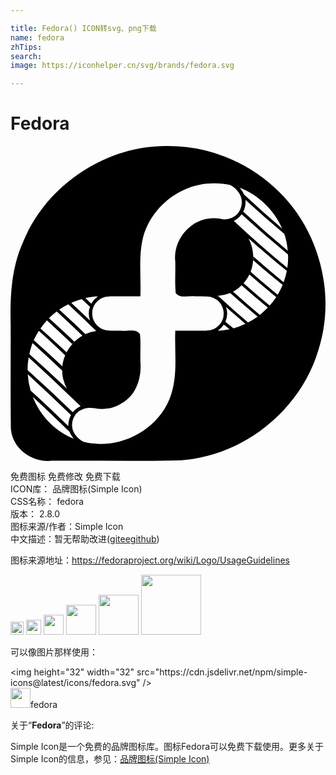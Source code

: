 ```yaml
---

title: Fedora() ICON转svg、png下载
name: fedora
zhTips: 
search: 
image: https://iconhelper.cn/svg/brands/fedora.svg

---
```


# Fedora  <small style="font-size: 60%;font-weight: 100"></small>

<div id="svg" class="svg-wrap">
<svg role="img" xmlns="http://www.w3.org/2000/svg" viewBox="0 0 24 24"><title>Fedora icon</title><path d="M12.004.002C7.29-.063 2.744 2.963.957 7.318c-.884 1.953-1 4.116-.945 6.225.01 2.666-.02 5.334.015 7.998.113 1.542 1.653 2.614 3.133 2.441 3.257-.02 6.514.043 9.77-.035 4.789-.303 9.154-3.796 10.525-8.39 1.401-4.344.03-9.412-3.389-12.442A11.967 11.967 0 0012.004.002zm3.52 2.842c.406-.01.807.032 1.197.117.557.286.945.826.902 1.383-.058.75-.587 1.247-1.379 1.246a2.95 2.95 0 00-.72-.09c-1.726-.053-3.168 1.61-2.97 3.305.023.796-.045 1.601.032 2.392.333.457.987.18 1.475.256.276-.001.562.007.85.008a.134.134 0 00.042.008 1.29 1.29 0 011.291 1.295 1.29 1.29 0 01-1.299 1.295.14.14 0 00-.06.013c-.777.003-1.553-.001-2.33.002-.066 1.616.197 3.275-.31 4.84-.864 2.705-3.97 4.336-6.684 3.62-.537-.285-.91-.791-.868-1.335.062-.796.656-1.308 1.532-1.24.075.006.113.012.168.02.716.14 1.477.034 2.107-.391 1.127-.645 1.502-1.977 1.396-3.192-.02-.687.043-1.384-.033-2.066-.333-.456-.984-.18-1.472-.256H7.59a.137.137 0 00-.065-.015 1.29 1.29 0 01-1.298-1.295c0-.72.574-1.29 1.29-1.295a.136.136 0 00.063-.016h2.316c.059-1.507-.159-3.046.213-4.523.648-2.376 2.951-4.12 5.414-4.086zm.705.052l.13.024-.13-.024zm1.224.28c1.444.543 2.636 1.706 3.25 3.12A81.134 81.134 0 0117.8 3.704a1.762 1.762 0 00-.346-.527zm.45.935a86.952 86.952 0 002.966 2.596c-.014-.044-.033-.087-.049-.13.166.448.265.918.301 1.402a77.84 77.84 0 01-3.39-2.975l.015-.033c.088-.182.143-.386.16-.606a1.393 1.393 0 000-.197c0-.019-.002-.038-.004-.057zm.02.196c-.058.516-.058.516 0 0zm-.314.894a85.339 85.339 0 003.53 3.06c0 .071.015.139.013.21a4.94 4.94 0 01-.06.814 78.521 78.521 0 01-4.082-3.584 1.56 1.56 0 00.6-.5zm.526 1.83c.898.8 1.856 1.623 2.918 2.485a5.215 5.215 0 01-.242.863 74.025 74.025 0 01-2.307-1.963l.002.055c0 .076-.004.152-.01.226.703.612 1.44 1.237 2.24 1.885-.109.26-.234.512-.38.752a73.598 73.598 0 01-2.06-1.752 3.13 3.13 0 00-.161-2.55zm.068 2.758c.644.56 1.319 1.131 2.043 1.72a5.867 5.867 0 01-.5.651 74.233 74.233 0 01-1.99-1.705c.185-.2.332-.425.447-.666zm-.603.816a82.538 82.538 0 002.005 1.71c-.19.199-.392.385-.607.556a75.851 75.851 0 01-2.043-1.771c.203-.107.396-.246.572-.424.027-.022.047-.047.073-.07zm-.86.594a84.363 84.363 0 002.088 1.799c-.23.17-.48.312-.734.445a79.052 79.052 0 01-2.256-2.005c-.024.002-.05.001-.074.003l-.026-.015a3.506 3.506 0 001.002-.227zm-10.045.248l-.021.014h-.012l.004.004c-.211.139-.387.328-.51.55l-.45-.427c.323-.075.655-.126.99-.14zm-.994.14l-.127.032.127-.031zm-.27.075l.622.592a1.55 1.55 0 00.008 1.045c-.468-.444-.94-.893-1.432-1.348.26-.118.529-.21.803-.289zm-1.029.4c.72.674 1.424 1.347 2.133 2.03a2.68 2.68 0 00-.826.242c-.64-.611-1.3-1.23-1.998-1.865.22-.152.453-.285.691-.406zm12.02.204c.473.42.958.846 1.474 1.285a5.37 5.37 0 01-.908.342l-.617-.498a1.55 1.55 0 00.05-1.13zm-12.9.345c.665.614 1.316 1.228 1.958 1.844-.83.485-1.422 1.376-1.527 2.332A98.32 98.32 0 001.777 14.8a5.573 5.573 0 00-.091.219c.777.699 1.522 1.392 2.252 2.087.002.284.042.57.14.848.053.19.13.366.22.533a107.233 107.233 0 00-2.859-2.634c.026-.108.04-.217.073-.323.137-.518.366-.998.65-1.441.69.622 1.35 1.242 2.002 1.861a2.98 2.98 0 01.107-.232 99.448 99.448 0 00-1.986-1.819c.15-.214.311-.42.49-.613.662.602 1.296 1.202 1.926 1.803.054-.06.11-.122.168-.178-.618-.585-1.26-1.18-1.94-1.79a5.82 5.82 0 01.592-.509zm12.718.153l-.027.265.027-.265zm1.733.754l-.051.023.05-.023zm-1.72.091l.44.354c-.287.06-.582.096-.88.103h-.016a1.56 1.56 0 00.457-.457zM1.386 16.102c1.32 1.188 2.532 2.356 3.781 3.558l.174.166c-.237.107-.44.266-.594.465A125.931 125.931 0 001.3 17.076a5.176 5.176 0 01.086-.975zm-.07 1.289a154.272 154.272 0 013.294 3.111c-.109.2-.18.427-.199.676a1.406 1.406 0 000 .166c-.92-.884-1.857-1.779-2.88-2.71a5.65 5.65 0 01-.216-1.243zm.378 1.714c.943.876 1.852 1.748 2.778 2.64l.021.02c.07.195.185.372.326.532-1.445-.56-2.562-1.767-3.125-3.192zm3.352.264c.179.14.374.26.58.358l-.025.005-.018-.015a3.014 3.014 0 01-.537-.348zm1.047 3.252l.15.025-.15-.025zm.228.04s.09.007.274.025a33.668 33.668 0 00-.274-.026Z"/></svg>
</div>
<detail full-name='fedora'></detail>

<div class="detail-page">
<p>
<span><span class="badge-success badge">免费图标</span> <span class="badge-success badge">免费修改</span>  <span class="badge-success badge">免费下载</span> </span>
<br/>
<span>
ICON库：
<span class="badge-secondary badge">品牌图标(Simple Icon)</span> 
</span>
<br/>
<span>
CSS名称：
<span class="badge-secondary badge">fedora</span> 
</span>

<br/>
<span>
版本：
<span class="badge-secondary badge">2.8.0</span> 
</span>
<br/>
<span>图标来源/作者：<span class="badge-light badge">Simple Icon</span></span> 
<br/>
<span class="zh-detail">中文描述：暂无<span class="help-link"><span>帮助改进</span>(<a href="https://gitee.com/liuwave/icon-helper/edit/master/json/brands/fedora.json" target="_blank" rel="noopener noreferrer">gitee</a><a href="https://github.com/liuwave/icon-helper/edit/master/json/brands/fedora.json" target="_blank" rel="noopener noreferrer">github</a></span>)</span><br/>
</p>
</div><div class="description description alert alert-light"><p>图标来源地址：<a href="https://fedoraproject.org/wiki/Logo/UsageGuidelines" target="_blank" rel="noopener noreferrer">https://fedoraproject.org/wiki/Logo/UsageGuidelines</a></p></div>
<div class="alert alert-dark">
<img height="21" width="21" src="https://cdn.jsdelivr.net/npm/simple-icons@latest/icons/fedora.svg" />
<img height="24" width="24" src="https://cdn.jsdelivr.net/npm/simple-icons@latest/icons/fedora.svg" />
<img height="32" width="32" src="https://cdn.jsdelivr.net/npm/simple-icons@latest/icons/fedora.svg" />
<img height="48" width="48" src="https://cdn.jsdelivr.net/npm/simple-icons@latest/icons/fedora.svg" />
<img height="64" width="64" src="https://cdn.jsdelivr.net/npm/simple-icons@latest/icons/fedora.svg" />
<img height="96" width="96" src="https://cdn.jsdelivr.net/npm/simple-icons@latest/icons/fedora.svg" />

</div>
<div>
  <p>可以像图片那样使用：    
  </p>
  <div class="alert alert-primary" style="font-size: 14px">
    &lt;img height="32" width="32" src="https://cdn.jsdelivr.net/npm/simple-icons@latest/icons/fedora.svg" /&gt;
    <copy-btn content='<img height="32" width="32" src="https://cdn.jsdelivr.net/npm/simple-icons@latest/icons/fedora.svg" />'></copy-btn>
  </div>
  <div class="alert alert-secondary">
    <img height="32" width="32" src="https://cdn.jsdelivr.net/npm/simple-icons@latest/icons/fedora.svg" />fedora
    <copy-btn content="fedora" btn-title="复制图标名称"></copy-btn>
  </div>
</div>
<div class="icon-detail__container">
<p>关于“<b>Fedora</b>”的评论:</p>
</div>
<Vssue title="关于“Fedora”的评论" />
<div><p>Simple Icon是一个免费的品牌图标库。图标Fedora可以免费下载使用。更多关于  Simple Icon的信息，参见：<a target="_blank" href="https://iconhelper.cn/brands.html">品牌图标(Simple Icon)</a>
</p></div>
